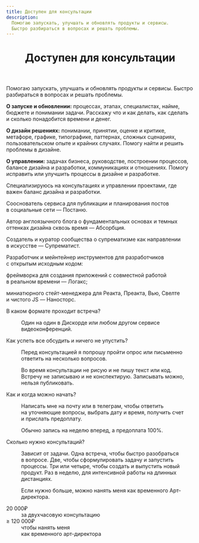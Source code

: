 ```yaml
---
title: Доступен для консультации
description:
  Помогаю запускать, улучшать и обновлять продукты и сервисы.
  Быстро разбираться в вопросах и решать проблемы.
---
```


<div class="consultancy">
	<header class="consultancy__header g">
		<h1 class="consultancy__title">Доступен для консультации</h1>
	</header>
	<section class="consultancy__section g" id="about">
		<p class="preview">
			Помогаю запускать, улучшать и&nbsp;обновлять продукты и&nbsp;сервисы.
			Быстро разбираться в&nbsp;вопросах и&nbsp;решать проблемы.
		</p>
		<p class="article__enumeration">
			<strong>О&nbsp;запуске и&nbsp;обновлении:</strong>
			<span>процессах, этапах, специалистах, найме, бюджете и&nbsp;понимании задачи. Расскажу что и&nbsp;как делать, как сделать и&nbsp;сколько понадобится времени и&nbsp;денег.</span>
		</p>
		<p class="article__enumeration">
			<strong>О&nbsp;дизайн решениях:</strong>
			<span>понимании, принятии, оценке и&nbsp;критике, метафоре, графике, типографике, паттернах, сложных сценариях, пользовательском опыте и&nbsp;крайних случаях. Помогу найти и&nbsp;решить проблемы в&nbsp;дизайне.</span>
		</p>
		<p class="article__enumeration">
			<strong>О&nbsp;управлении:</strong>
			<span>задачах бизнеса, руководстве, построении процессов, балансе дизайна и&nbsp;разработки, коммуникациях и&nbsp;отношениях. Помогу исправить или улучшить процессы в&nbsp;дизайне и&nbsp;разработке.</span>
		</p>
	</section>
	<section class="consultancy__section g" id="who">
		<p class="p about">Специализируюсь на&nbsp;консультациях и&nbsp;управлении проектами, где важен баланс дизайна и&nbsp;разработки.</p>
		<!-- <e-link-preview class="now" href="/ru/now">Посмотреть <br>над чем работаю сейчас</e-link-preview> -->
		<div class="details">
			<p class="p">Сооснователь сервиса для публикации и&nbsp;планирования постов в&nbsp;социальные сети — <e-link-external href="https://postanu.com">Постаню</e-link-external>.</p>
			<p class="p">Автор англоязычного блога о&nbsp;фундаментальных основах и&nbsp;темных оттенках дизайна сквозь время — <e-link-external href="https://absorptie.cc">Абсорбция</e-link-external>.</p>
			<p class="p">Создатель и&nbsp;куратор сообщества о&nbsp;супрематизме как направлении в&nbsp;искусстве — <e-link-external href="https://suprematist.cc">Супрематист</e-link-external>.</p>
			<p class="p">Разработчик и&nbsp;мейнтейнер инструментов для разработчиков с&nbsp;открытым исходным кодом:</p>
			<p class="p">фреймворка для создания приложений с&nbsp;совместной работой в&nbsp;реальном времени — <e-link-external href="https://github.com/logux">Логакс</e-link-external>;</p>
			<p class="p">миниатюрного стейт-менеджера для Реакта, Преакта, Вью, Свелте и&nbsp;чистого&nbsp;JS — <e-link-external href="https://github.com/nanostores">Наносторс</e-link-external>.</p>
		</div>
	</section>
	<section class="consultancy__section g" id="questions">
		<dl>
			<dt>В&nbsp;каком формате проходит встреча?</dt>
			<dd>
				<p>Один на&nbsp;один в&nbsp;Дискорде или любом другом сервисе видеоконференций.</p>
			</dd>
			<dt>Как успеть все обсудить и&nbsp;ничего не&nbsp;упустить?</dt>
			<dd>
				<p>Перед консультацией я&nbsp;попрошу пройти опрос или письменно ответить на&nbsp;несколько вопросов.</p>
				<p>Во&nbsp;время консультации не&nbsp;рисую и&nbsp;не&nbsp;пишу текст или код. Встречу не&nbsp;записываю и&nbsp;не&nbsp;конспектирую. Записывать можно, нельзя публиковать.</p>
			</dd>
			<dt>Как и&nbsp;когда можно начать?</dt>
			<dd>
				<p>Написать мне на&nbsp;почту или в&nbsp;телеграм, чтобы ответить на&nbsp;уточняющие вопросы, выбрать дату и&nbsp;время, получить счет и&nbsp;прислать предоплату.</p>
				<p>Обычно запись на&nbsp;неделю вперед, а&nbsp;предоплата 100%.</p>
			</dd>
			<dt>Сколько нужно консультаций?</dt>
			<dd>
				<p>Зависит от&nbsp;задачи. Одна встреча, чтобы быстро разобраться в&nbsp;вопросе. Две, чтобы сформулировать задачу и&nbsp;запустить процессы. Три или четыре, чтобы создать и&nbsp;выпустить новый продукт. Раз в&nbsp;неделю, для интенсивной работы на&nbsp;длинных дистанциях.</p>
				<p>Если нужно больше, можно нанять меня как временного Арт-директора.</p>
			</dd>
		</dl>
	</section>
	<section class="consultancy__section g" id="pricing">
		<dl>
			<div>
				<dt>20 000₽</dt>
				<dd>за&nbsp;двухчасовую консультацию</dd>
			</div>
			<div>
				<dt>≥ 120 000₽</dt>
				<dd>чтобы нанять меня <br>как временного арт-директора</dd>
			</div>
		</dl>
	</section>
</div>

<style lang="stylus" scoped>
.consultancy
	display: grid

	@media (max-width: 736px)
		margin-top: 220px

.consultancy__header
	position: sticky
	top: 10px
	z-index: -1
	grid-auto-rows: max-content

	@media (max-width: 736px)
		position: sticky
		align-items: flex-end

.consultancy__title
	grid-column: j / span 2
	font-weight: bold

.consultancy__section
	grid-auto-rows: minmax(60px, auto)

	&:not(:first-of-type)
		padding-top: 310px

		@media (max-width: 736px)
			padding-top: 240px

	> *
		grid-column: j / span 2

#preview
	@media (max-width: 736px)
		padding-top: 300px

#about
	gap: 120px 20px

	@media (max-width: 736px)
		gap: 120px 0

	.preview
		height: 160px

		@media (max-width: 736px)
			height: 200px

#who
	.p:first-letter
		padding-left: 30px

	.about
		grid-row-end: span 7

		@media (max-width: 736px)
			grid-row-end: inherit
			margin-bottom: 240px

	.now
		grid-area: 4 / e / span 2

		@media (max-width: 736px)
			grid-row: auto
			grid-column: j
			margin-bottom: 120px

	.details
		> p
			padding-bottom: 0px

		> p:nth-child(1), p:nth-child(3)
			padding-bottom: 60px

		> p:nth-child(2)
			padding-bottom: 20px

#questions
	dl
		display: grid
		grid-template-columns: repeat(4, 1fr)
		grid-column: h / span 4
		gap: 60px 20px

		@media (max-width: 736px)
			display: flex
			flex-direction: column
			grid-column: j / span 2
			gap: 0px

		dt
			grid-column: 1

			@media (max-width: 736px)
				padding-bottom: 20px
				font-weight: 700

				&:not(:first-of-type)
					padding-top: 120px

		dd
			grid-column: 3 / 5
			color: inherit

		p:first-letter
			padding-left: 30px

#pricing
	dl
		display: grid
		grid-column-end: span 3
		gap: 120px

		dt
			font-size: 60px
			font-weight: 600

			@media (max-width: 736px)
				font-size: 11vw

.article__enumeration
	> strong
		display: block
		padding-bottom: 20px

	> span
		display: block

		&:first-letter
			padding-left: 150px

			@media (max-width: 1440px)
				padding-left: 30px
</style>
